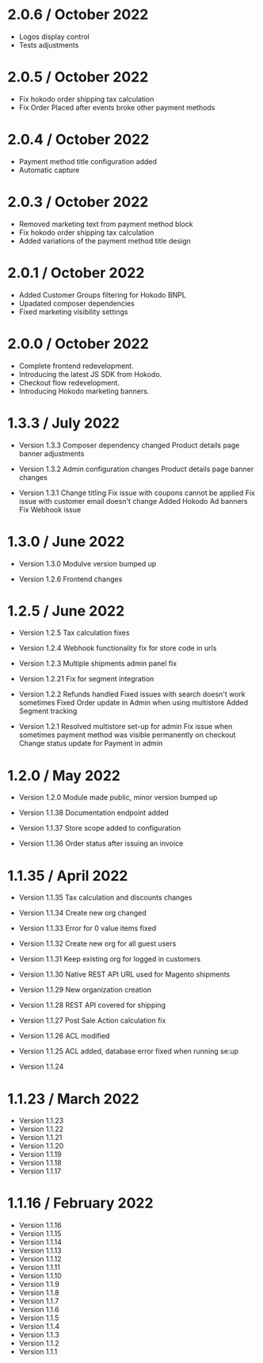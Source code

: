 2.0.6 / October 2022
==================
* Logos display control
* Tests adjustments

2.0.5 / October 2022
==================
* Fix hokodo order shipping tax calculation
* Fix Order Placed after events broke other payment methods

2.0.4 / October 2022
==================
* Payment method title configuration added
* Automatic capture

2.0.3 / October 2022
==================
* Removed marketing text from payment method block
* Fix hokodo order shipping tax calculation
* Added variations of the payment method title design

2.0.1 / October 2022
==================
* Added Customer Groups filtering for Hokodo BNPL
* Upadated composer dependencies
* Fixed marketing visibility settings

2.0.0 / October 2022
==================
* Complete frontend redevelopment.
* Introducing the latest JS SDK from Hokodo.
* Checkout flow redevelopment.
* Introducing Hokodo marketing banners.

1.3.3 / July 2022
==================
* Version 1.3.3
Composer dependency changed
Product details page banner adjustments

* Version 1.3.2
Admin configuration changes
Product details page banner changes

* Version 1.3.1
Change titling
Fix issue with coupons cannot be applied
Fix issue with customer email doesn't change
Added Hokodo Ad banners
Fix Webhook issue

1.3.0 / June 2022
==================
* Version 1.3.0
Modulve version bumped up


* Version 1.2.6
Frontend changes


1.2.5 / June 2022
==================
* Version 1.2.5
Tax calculation fixes

* Version 1.2.4
Webhook functionality fix for store code in urls

* Version 1.2.3
Multiple shipments admin panel fix

* Version 1.2.21
Fix for segment integration

* Version 1.2.2
Refunds handled
Fixed issues with search doesn't work sometimes
Fixed Order update in Admin when using multistore
Added Segment tracking

* Version 1.2.1
Resolved multistore set-up for admin
Fix issue when sometimes payment method was visible permanently on checkout
Change status update for Payment in admin

1.2.0 / May 2022
==================
* Version 1.2.0
Module made public, minor version bumped up

* Version 1.1.38
Documentation endpoint added

* Version 1.1.37
Store scope added to configuration

* Version 1.1.36
Order status after issuing an invoice

1.1.35 / April 2022
==================
* Version 1.1.35
Tax calculation and discounts changes

* Version 1.1.34
Create new org changed

* Version 1.1.33
Error for 0 value items fixed

* Version 1.1.32
Create new org for all guest users

* Version 1.1.31
Keep existing org for logged in customers

* Version 1.1.30
Native REST API URL used for Magento shipments

* Version 1.1.29
New organization creation

* Version 1.1.28
REST API covered for shipping

* Version 1.1.27
Post Sale Action calculation fix

* Version 1.1.26
ACL modified

* Version 1.1.25
ACL added, database error fixed when running se:up

* Version 1.1.24

1.1.23 / March 2022
==================
* Version 1.1.23
* Version 1.1.22
* Version 1.1.21
* Version 1.1.20
* Version 1.1.19
* Version 1.1.18
* Version 1.1.17

1.1.16 / February 2022
==================
* Version 1.1.16
* Version 1.1.15
* Version 1.1.14
* Version 1.1.13
* Version 1.1.12
* Version 1.1.11
* Version 1.1.10
* Version 1.1.9
* Version 1.1.8
* Version 1.1.7
* Version 1.1.6
* Version 1.1.5
* Version 1.1.4
* Version 1.1.3
* Version 1.1.2
* Version 1.1.1

